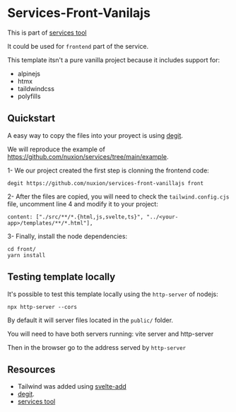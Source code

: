 # Services-Front-Vanilajs

This is part of [services tool](https://github.com/nuxion/services)

It could be used for `frontend` part of the service. 

This template itsn't a pure vanilla project because it includes support for:

- alpinejs
- htmx
- taildwindcss
- polyfills

## Quickstart

A easy way to copy the files into your proyect is using [degit](https://github.com/Rich-Harris/degit).

We will reproduce the example of https://github.com/nuxion/services/tree/main/example.

1- We our project created the first step is clonning the frontend code:

```
degit https://github.com/nuxion/services-front-vanillajs front
```

2- After the files are copied, you will need to check the `tailwind.config.cjs` file,  uncomment line 4 and modify it to your project: 

```
content: ["./src/**/*.{html,js,svelte,ts}", "../<your-app>/templates/**/*.html"],
```


3- Finally, install the node dependencies:

```
cd front/
yarn install
```

## Testing template locally

It's possible to test this template locally using the `http-server` of nodejs: 

```
npx http-server --cors 
```

By default it will server files located in the `public/` folder.

You will need to have both servers running:  vite server and http-server

Then in the browser go to the address served by `http-server`

## Resources

- Tailwind was added using [svelte-add](https://github.com/svelte-add/)
- [degit](https://github.com/Rich-Harris/degit).
- [services tool](https://github.com/nuxion/services)

